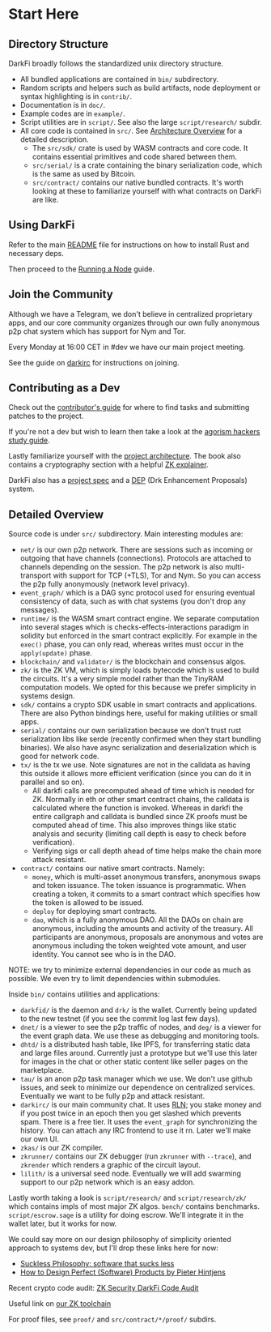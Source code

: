# Start Here

## Directory Structure

DarkFi broadly follows the standardized unix directory structure.

* All bundled applications are contained in `bin/` subdirectory.
* Random scripts and helpers such as build artifacts, node deployment
  or syntax highlighting is in `contrib/`.
* Documentation is in `doc/`.
* Example codes are in `example/`.
* Script utilities are in `script/`. See also the large `script/research/`
  subdir.
* All core code is contained in `src/`.
  See [Architecture Overview](arch/overview.md) for a detailed description.
    * The `src/sdk/` crate is used by WASM contracts and core code.
      It contains essential primitives and code shared between them.
    * `src/serial/` is a crate containing the binary serialization code,
      which is the same as used by Bitcoin.
    * `src/contract/` contains our native bundled contracts. It's worth
      looking at these to familiarize yourself with what contracts on DarkFi
      are like.

## Using DarkFi

Refer to the main
[README](https://github.com/darkrenaissance/darkfi/blob/master/README.md)
file for instructions on how to install Rust and necessary deps.

Then proceed to the [Running a Node](testnet/node.md) guide.

## Join the Community

Although we have a Telegram, we don't believe in centralized proprietary apps,
and our core community organizes through our own fully anonymous p2p chat system
which has support for Nym and Tor.

Every Monday at 16:00 CET in #dev we have our main project meeting.

See the guide on [darkirc](misc/ircd/ircd.md) for instructions on joining.

## Contributing as a Dev

Check out the [contributor's guide](dev/contrib/contrib.md) for where to find
tasks and submitting patches to the project.

If you're not a dev but wish to learn then take a look at the
[agorism hackers study guide](dev/learn.md).

Lastly familiarize yourself with the [project architecture](arch/arch.md).
The book also contains a cryptography section with a helpful
[ZK explainer](crypto/zk_explainer.md).

DarkFi also has a [project spec](spec/crypto-schemes.md) and
a [DEP](dep/0001.md) (Drk Enhancement Proposals) system.

## Detailed Overview

Source code is under `src/` subdirectory. Main interesting modules are:

* `net/` is our own p2p network. There are sessions such as incoming or outgoing that have channels (connections). Protocols are attached to channels depending on the session. The p2p network is also multi-transport with support for TCP (+TLS), Tor and Nym. So you can access the p2p fully anonymously (network level privacy).
* `event_graph/` which is a DAG sync protocol used for ensuring eventual consistency of data, such as with chat systems (you don't drop any messages).
* `runtime/` is the WASM smart contract engine. We separate computation into several stages which is checks-effects-interactions paradigm in solidity but enforced in the smart contract explicitly. For example in the `exec()` phase, you can only read, whereas writes must occur in the `apply(update)` phase.
* `blockchain/` and `validator/` is the blockchain and consensus algos.
* `zk/` is the ZK VM, which is simply loads bytecode which is used to build the circuits. It's a very simple model rather than the TinyRAM computation models. We opted for this because we prefer simplicity in systems design.
* `sdk/` contains a crypto SDK usable in smart contracts and applications. There are also Python bindings here, useful for making utilities or small apps.
* `serial/` contains our own serialization because we don't trust rust serialization libs like serde (recently confirmed when they start bundling binaries). We also have async serialization and deserialization which is good for network code.
* `tx/` is the tx we use. Note signatures are not in the calldata as having this outside it allows more efficient verification (since you can do it in parallel and so on).
    * All darkfi calls are precomputed ahead of time which is needed for ZK. Normally in eth or other smart contract chains, the calldata is calculated where the function is invoked. Whereas in darkfi the entire callgraph and calldata is bundled since ZK proofs must be computed ahead of time. This also improves things like static analysis and security (limiting call depth is easy to check before verification).
    * Verifying sigs or call depth ahead of time helps make the chain more attack resistant.
* `contract/` contains our native smart contracts. Namely:
    * `money`, which is multi-asset anonymous transfers, anonymous swaps and token issuance. The token issuance is programmatic. When creating a token, it commits to a smart contract which specifies how the token is allowed to be issued.
    * `deploy` for deploying smart contracts.
    * `dao`, which is a fully anonymous DAO. All the DAOs on chain are anonymous, including the amounts and activity of the treasury. All participants are anonymous, proposals are anonymous and votes are anonymous including the token weighted vote amount, and user identity. You cannot see who is in the DAO.

NOTE: we try to minimize external dependencies in our code as much as possible. We even try to limit dependencies within submodules.

Inside `bin/` contains utilities and applications:

* `darkfid/` is the daemon and `drk/` is the wallet. Currently being updated to the new testnet (if you see the commit log last few days).
* `dnet/` is a viewer to see the p2p traffic of nodes, and `deg/` is a viewer for the event graph data. We use these as debugging and monitoring tools.
* `dhtd/` is a distributed hash table, like IPFS, for transferring static data and large files around. Currently just a prototype but we'll use this later for images in the chat or other static content like seller pages on the marketplace.
* `tau/` is an anon p2p task manager which we use. We don't use github issues, and seek to minimize our dependence on centralized services. Eventually we want to be fully p2p and attack resistant.
* `darkirc/` is our main community chat. It uses [RLN](https://darkrenaissance.github.io/darkfi/crypto/rln.html); you stake money and if you post twice in an epoch then you get slashed which prevents spam. There is a free tier. It uses the `event_graph` for synchronizing the history. You can attach any IRC frontend to use it rn. Later we'll make our own UI.
* `zkas/` is our ZK compiler.
* `zkrunner/` contains our ZK debugger (run `zkrunner` with `--trace`), and `zkrender` which renders a graphic of the circuit layout.
* `lilith/` is a universal seed node. Eventually we will add swarming support to our p2p network which is an easy addon.

Lastly worth taking a look is `script/research/` and `script/research/zk/` which contains impls of most major ZK algos. `bench/` contains benchmarks.
`script/escrow.sage` is a utility for doing escrow. We'll integrate it in the wallet later, but it works for now.

We could say more on our design philosophy of simplicity oriented approach to systems dev, but I'll drop these links here for now:

* [Suckless Philosophy: software that sucks less](https://suckless.org/philosophy/)
* [How to Design Perfect (Software) Products  by Pieter Hintjens](http://hintjens.com/blog:19/noredirect/true)

Recent crypto code audit: [ZK Security DarkFi Code Audit](https://dark.fi/zksecurity-audit-q124.pdf)

Useful link on [our ZK toolchain](https://darkrenaissance.github.io/darkfi/zkas/writing-zk-proofs.html)

For proof files, see `proof/` and `src/contract/*/proof/` subdirs.
